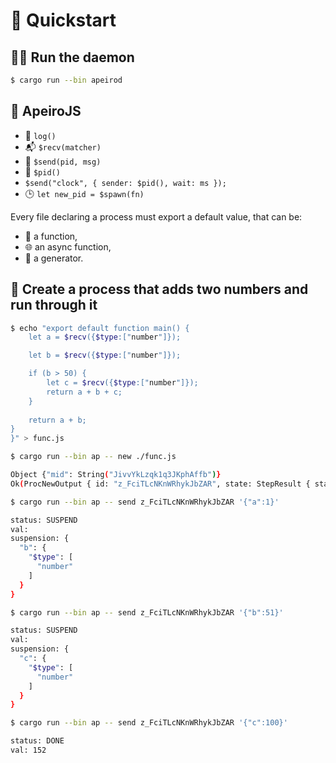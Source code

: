 # 🚀 Quickstart

## 🏃‍♂️ Run the daemon
```bash
$ cargo run --bin apeirod 
```

## 🧩 ApeiroJS

* 📝 `log()`
* 📬 `$recv(matcher)`
* 📨 `$send(pid, msg)`
* 🔢 `$pid()`
* `$send("clock", { sender: $pid(), wait: ms });`
* 🕒 `let new_pid = $spawn(fn)`

Every file declaring a process must export a default value, that can be:
* 🧮 a function,
* 🌐 an async function,
* 🔄 a generator.

## 🔢 Create a process that adds two numbers and run through it
```bash
$ echo "export default function main() {
	let a = $recv({$type:["number"]});

	let b = $recv({$type:["number"]});

	if (b > 50) {
		let c = $recv({$type:["number"]});
		return a + b + c;
	}
	
	return a + b;
}
}" > func.js

$ cargo run --bin ap -- new ./func.js

Object {"mid": String("JivvYkLzqk1q3JKphAffb")}
Ok(ProcNewOutput { id: "z_FciTLcNKnWRhykJbZAR", state: StepResult { status: SUSPEND, val: None, suspension: Some(Object {"a": Object {"$type": Array [String("number")]}}) } })

$ cargo run --bin ap -- send z_FciTLcNKnWRhykJbZAR '{"a":1}'

status: SUSPEND
val: 
suspension: {
  "b": {
    "$type": [
      "number"
    ]
  }
}

$ cargo run --bin ap -- send z_FciTLcNKnWRhykJbZAR '{"b":51}'

status: SUSPEND
val: 
suspension: {
  "c": {
    "$type": [
      "number"
    ]
  }
}

$ cargo run --bin ap -- send z_FciTLcNKnWRhykJbZAR '{"c":100}'

status: DONE
val: 152
```
